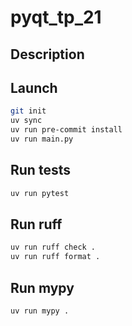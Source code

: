 # pyqt_tp_21

## Description



## Launch

```bash
git init
uv sync
uv run pre-commit install
uv run main.py
```

## Run tests
```bash
uv run pytest
```

## Run ruff

```bash
uv run ruff check .
uv run ruff format .
```

## Run mypy

```bash
uv run mypy .
```

